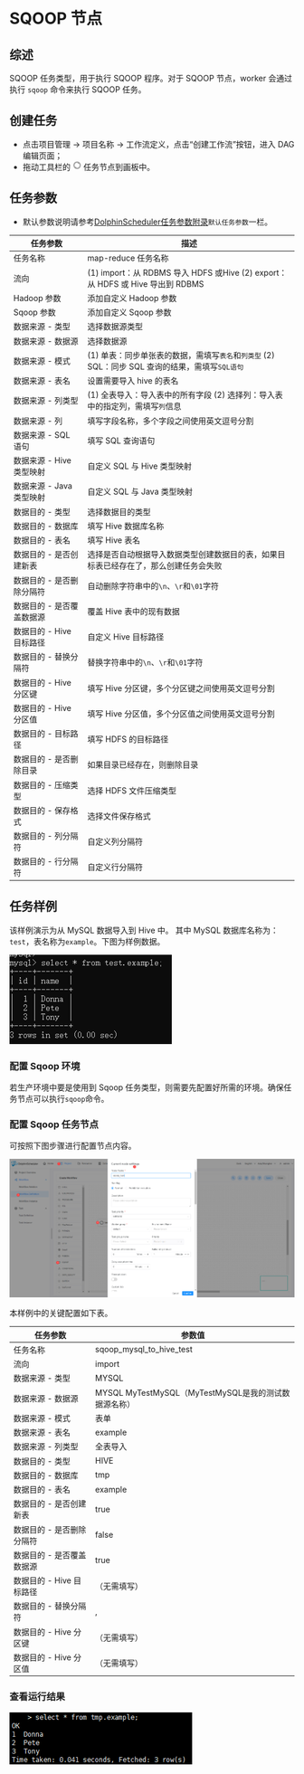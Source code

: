 # SQOOP 节点

## 综述

SQOOP 任务类型，用于执行 SQOOP 程序。对于 SQOOP 节点，worker 会通过执行 `sqoop` 命令来执行 SQOOP 任务。

## 创建任务

- 点击项目管理 -> 项目名称 -> 工作流定义，点击“创建工作流”按钮，进入 DAG 编辑页面；
- 拖动工具栏的 <img src="../../../../img/tasks/icons/sqoop.png" width="15"/> 任务节点到画板中。

## 任务参数

[//]: # (TODO: use the commented anchor below once our website template supports this syntax)
[//]: # (- 默认参数说明请参考[DolphinScheduler任务参数附录]&#40;appendix.md#默认任务参数&#41;`默认任务参数`一栏。)

- 默认参数说明请参考[DolphinScheduler任务参数附录](appendix.md)`默认任务参数`一栏。

| **任务参数**         | **描述**                                                               |
|------------------|----------------------------------------------------------------------|
| 任务名称             | map-reduce 任务名称                                                      |
| 流向               | (1) import：从 RDBMS 导入 HDFS 或Hive  (2) export：从 HDFS 或 Hive 导出到 RDBMS |
| Hadoop 参数        | 添加自定义 Hadoop 参数                                                      |
| Sqoop 参数         | 添加自定义 Sqoop 参数                                                       |
| 数据来源 - 类型        | 选择数据源类型                                                              |
| 数据来源 - 数据源       | 选择数据源                                                                |
| 数据来源 - 模式        | (1) 单表：同步单张表的数据，需填写`表名`和`列类型`  (2) SQL：同步 SQL 查询的结果，需填写`SQL语句`       |
| 数据来源 - 表名        | 设置需要导入 hive 的表名                                                      |
| 数据来源 - 列类型       | (1) 全表导入：导入表中的所有字段  (2) 选择列：导入表中的指定列，需填写`列`信息                        |
| 数据来源 - 列         | 填写字段名称，多个字段之间使用英文逗号分割                                                |
| 数据来源 - SQL 语句    | 填写 SQL 查询语句                                                          |
| 数据来源 - Hive 类型映射 | 自定义 SQL 与 Hive 类型映射                                                  |
| 数据来源 - Java 类型映射 | 自定义 SQL 与 Java 类型映射                                                  |
| 数据目的 - 类型        | 选择数据目的类型                                                             |
| 数据目的 - 数据库       | 填写 Hive 数据库名称                                                        |
| 数据目的 - 表名        | 填写 Hive 表名                                                           |
| 数据目的 - 是否创建新表    | 选择是否自动根据导入数据类型创建数据目的表，如果目标表已经存在了，那么创建任务会失败                           |
| 数据目的 - 是否删除分隔符   | 自动删除字符串中的`\n`、`\r`和`\01`字符                                           |
| 数据目的 - 是否覆盖数据源   | 覆盖 Hive 表中的现有数据                                                      |
| 数据目的 - Hive 目标路径 | 自定义 Hive 目标路径                                                        |
| 数据目的 - 替换分隔符     | 替换字符串中的`\n`、`\r`和`\01`字符                                             |
| 数据目的 - Hive 分区键  | 填写 Hive 分区键，多个分区键之间使用英文逗号分割                                          |
| 数据目的 - Hive 分区值  | 填写 Hive 分区值，多个分区值之间使用英文逗号分割                                          |
| 数据目的 - 目标路径      | 填写 HDFS 的目标路径                                                        |
| 数据目的 - 是否删除目录    | 如果目录已经存在，则删除目录                                                       |
| 数据目的 - 压缩类型      | 选择 HDFS 文件压缩类型                                                       |
| 数据目的 - 保存格式      | 选择文件保存格式                                                             |
| 数据目的 - 列分隔符      | 自定义列分隔符                                                              |
| 数据目的 - 行分隔符      | 自定义行分隔符                                                              |

## 任务样例

该样例演示为从 MySQL 数据导入到 Hive 中。 其中 MySQL 数据库名称为：`test`，表名称为`example`。下图为样例数据。

![sqoop_task01](../../../../img/tasks/demo/sqoop_task01.png)




### 配置 Sqoop 环境

若生产环境中要是使用到 Sqoop 任务类型，则需要先配置好所需的环境。确保任务节点可以执行`sqoop`命令。

### 配置 Sqoop 任务节点

可按照下图步骤进行配置节点内容。

![sqoop_task02](../../../../img/tasks/demo/sqoop_task02.png)

本样例中的关键配置如下表。

| **任务参数**         | **参数值**                                  |
|------------------|------------------------------------------|
| 任务名称             | sqoop_mysql_to_hive_test                 |
| 流向               | import                                   |
| 数据来源 - 类型        | MYSQL                                    |
| 数据来源 - 数据源       | MYSQL MyTestMySQL（MyTestMySQL是我的测试数据源名称） |
| 数据来源 - 模式        | 表单                                       |
| 数据来源 - 表名        | example                                  |
| 数据来源 - 列类型       | 全表导入                                     |
| 数据目的 - 类型        | HIVE                                     |
| 数据目的 - 数据库       | tmp                                      |
| 数据目的 - 表名        | example                                  |
| 数据目的 - 是否创建新表    | true                                     |
| 数据目的 - 是否删除分隔符   | false                                    |
| 数据目的 - 是否覆盖数据源   | true                                     |
| 数据目的 - Hive 目标路径 | （无需填写）                                   |
| 数据目的 - 替换分隔符     | ,                                        |
| 数据目的 - Hive 分区键  | （无需填写）                                   |
| 数据目的 - Hive 分区值  | （无需填写）                                   |

### 查看运行结果

![sqoop_task03](../../../../img/tasks/demo/sqoop_task03.png)